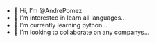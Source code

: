 - 👋 Hi, I’m @AndrePomez
- 👀 I’m interested in learn all languages...
- 🌱 I’m currently learning python...
- 💞️ I’m looking to collaborate on any companys...


<!---
AndrePomez/AndrePomez is a ✨ special ✨ repository because its `README.md` (this file) appears on your GitHub profile.
You can click the Preview link to take a look at your changes.
--->
